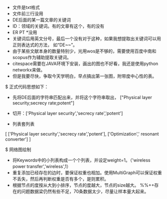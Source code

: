 * 文件是txt格式
* 文件前三行没用
* DE后面的某一篇文章的关键词
* ID：领域的关键词。有的文章有这个，有的没有
* ER PT *没用
* 关键词后用英文分号，最后一个没有对于这种，如果我想提取出关键词可以用正则表达式的方法，
   如“DE~~”。
* 由于某些文献本身的数量特别少，光用wos是不够的，需要使用百度中南和scopus作为辅助提取关键词。
* citespace需要在JAVA环境下安装，画出的图也不好看，我还是使用python networkx来做。
* 但是我要尽快，争取今天学明白，早点搞出第一张图，附带度中心性的表。
 
 
$ 正式代码思想如下：
* 先将DE后面的字符串匹配出来，并将这个字符串取出，
["Physical layer security;secrecy rate;potent"]

* 切开：['Physical layer security','secrecy rate','potent']
* 列表套列表

[
['Physical layer security','secrecy rate','potent'],
['Optimization',' resonant converter']
]

$ 网络图绘制
* 将Keywords中的小列表构成一个个列表，并设定weight=1。（'wireless power transfer','wireless',1）
* 重复添加已经存在的边时，要保证权重也相加。使用MultiGraph可以保证权重不丢失，然后再判断权重是否有多个，是则累积。
* 根据节点的度按从大到小排序，节点的度越大，节点的size越大。
%%++存在的问题数据梁仍然有些不足，70条数据太少，尽量让样本量大起来。